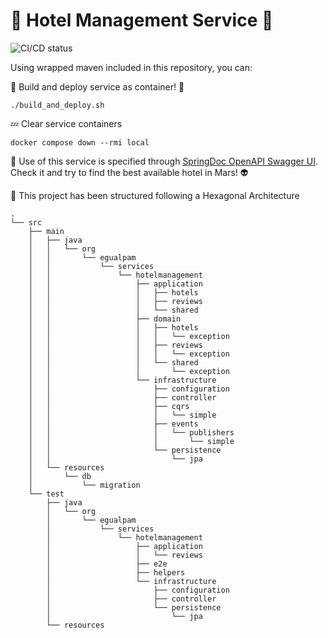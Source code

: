# 🏨 Hotel Management Service 🏨

![CI/CD status](https://github.com/erickgualpa/hotel-management-service/actions/workflows/maven.yml/badge.svg)

Using wrapped maven included in this repository, you can:

🚀 Build and deploy service as container! 🐳
<br>

```shell script
./build_and_deploy.sh
```

💤 Clear service containers

```shell script
docker compose down --rmi local
```

🔹 Use of this service is specified through [SpringDoc OpenAPI Swagger UI](http://localhost:8080/swagger-ui/index.html).
Check it and try to find the best available hotel in Mars! 👽
<br>

📣 This project has been structured following a Hexagonal Architecture

[//]: # (Directory tree below was generated using 'tree -d -I target' command)

```
.
└── src
    ├── main
    │   ├── java
    │   │   └── org
    │   │       └── egualpam
    │   │           └── services
    │   │               └── hotelmanagement
    │   │                   ├── application
    │   │                   │   ├── hotels
    │   │                   │   ├── reviews
    │   │                   │   └── shared
    │   │                   ├── domain
    │   │                   │   ├── hotels
    │   │                   │   │   └── exception
    │   │                   │   ├── reviews
    │   │                   │   │   └── exception
    │   │                   │   └── shared
    │   │                   │       └── exception
    │   │                   └── infrastructure
    │   │                       ├── configuration
    │   │                       ├── controller
    │   │                       ├── cqrs
    │   │                       │   └── simple
    │   │                       ├── events
    │   │                       │   └── publishers
    │   │                       │       └── simple
    │   │                       └── persistence
    │   │                           └── jpa
    │   └── resources
    │       └── db
    │           └── migration
    └── test
        ├── java
        │   └── org
        │       └── egualpam
        │           └── services
        │               └── hotelmanagement
        │                   ├── application
        │                   │   └── reviews
        │                   ├── e2e
        │                   ├── helpers
        │                   └── infrastructure
        │                       ├── configuration
        │                       ├── controller
        │                       └── persistence
        │                           └── jpa
        └── resources
```
